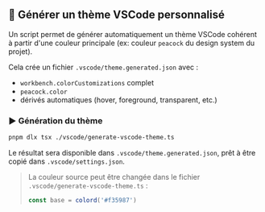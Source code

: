 ## 🎨 Générer un thème VSCode personnalisé

Un script permet de générer automatiquement un thème VSCode cohérent à partir d'une couleur principale (ex: couleur `peacock` du design system du projet).

Cela crée un fichier `.vscode/theme.generated.json` avec :
- `workbench.colorCustomizations` complet
- `peacock.color`
- dérivés automatiques (hover, foreground, transparent, etc.)

### ▶️ Génération du thème

```bash
pnpm dlx tsx ./vscode/generate-vscode-theme.ts
```

Le résultat sera disponible dans `.vscode/theme.generated.json`, prêt à être copié dans `.vscode/settings.json`.

> La couleur source peut être changée dans le fichier `.vscode/generate-vscode-theme.ts` :
> 
> ```ts
> const base = colord('#f35987')
> ```
